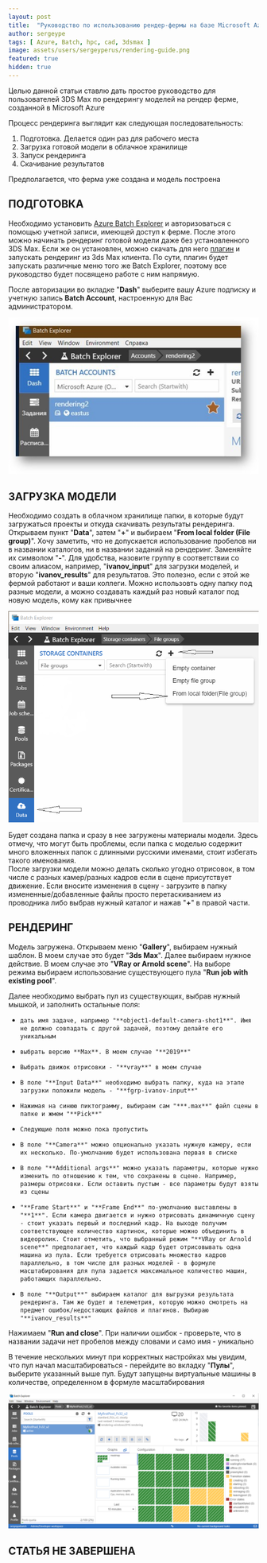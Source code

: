 ```yaml
---
layout: post
title:  "Руководство по использованию рендер-фермы на базе Microsoft Azure"
author: sergeype
tags: [ Azure, Batch, hpc, cad, 3dsmax ]
image: assets/users/sergeyperus/rendering-guide.png
featured: true
hidden: true
---
```


Целью данной статьи ставлю дать простое руководство для пользователей 3DS Max по рендерингу моделей на рендер ферме, созданной в Microsoft Azure

Процесс рендеринга выглядит как следующая последовательность:

1) Подготовка. Делается один раз для рабочего места  
2) Загрузка готовой модели в облачное хранилище  
3) Запуск рендеринга  
4) Скачивание результатов

Предполагается, что ферма уже создана и модель построена

## ПОДГОТОВКА

Необходимо установить [Azure Batch Explorer](https://azure.github.io/BatchExplorer/) и авторизоваться с помощью учетной записи, имеющей доступ к ферме. 
После этого можно начинать рендеринг готовой модели даже без установленного 3DS Max. Если же он установлен, можно скачать для него [плагин](https://github.com/Azure/azure-batch-rendering/tree/master/plugins/3ds-max/) и запускать рендеринг из 3ds Max клиента. По сути, плагин будет запускать различные меню того же Batch Explorer, поэтому все руководство будет посвящено работе с ним напрямую.  

После авторизации во вкладке "**Dash**" выберите вашу Azure подписку и учетную запись **Batch Account**, настроенную для Вас администратором.  

![Image](/assets/users/sergeyperus/batch_dash.jpg)

## ЗАГРУЗКА МОДЕЛИ

Необходимо создать в облачном хранилище папки, в которые будут загружаться проекты и откуда скачивать результаты рендеринга. 
Открываем пункт "**Data**", затем "**+**" и выбираем "**From local folder (File group)**". Хочу заметить, что не допускается использование пробелов ни в названии каталогов, ни в названии заданий на рендеринг. Заменяйте их символом "**-**". Для удобства, назовите группу в соответствии со своим алиасом, например, "**ivanov_input**" для загрузки моделей, и вторую "**ivanov_results**" для результатов. Это полезно, если с этой же фермой работают и ваши коллеги. Можно использовть одну папку под разные модели, а можно создавать каждый раз новый каталог под новую модель, кому как привычнее


![Image](/assets/users/sergeyperus/new-filegroup.png)

Будет создана папка и сразу в нее загружены материалы модели. Здесь отмечу, что могут быть проблемы, если папка с моделью содержит много вложенных папок с длинными русскими именами, стоит избегать такого именования.  
После загрузки модели можно делать сколько угодно отрисовок, в том числе с разных камер/разных кадров если в сцене присутствует движение. Если вносите изменения в сцену - загрузите в папку измененные/добавленные файлы просто перетаскиванием из проводника либо выбрав нужный каталог и нажав "**+**" в правой части.

## РЕНДЕРИНГ

Модель загружена. Открываем меню "**Gallery**", выбираем нужный шаблон. В моем случае это будет "**3ds Max**". Далее выбираем нужное действие. В моем случае это "**VRay or Arnold scene**". На выборе режима выбираем использование существующего пула "**Run job with existing pool**".

Далее необходимо выбрать пул из существующих, выбрав нужный мышкой, и заполнить остальные поля:
*     дать имя задаче, например "**object1-default-camera-shot1**". Имя не должно совпадать с другой задачей, поэтому делайте его уникальным  
*     выбрать версию **Max**. В моем случае "**2019**"  
*     Выбрать движок отрисовки - "**vray**" в моем случае  
*     В поле "**Input Data**" необходимо выбрать папку, куда на этапе загрузки положили модель - "**fgrp-ivanov-input**"  
*     Нажимая на синюю пиктограмму, выбираем сам "***.max**" файл сцены в папке и жмем "**Pick**"  
*     Следующие поля можно пока пропустить  
*     В поле "**Camera**" можно опционально указать нужную камеру, если их несколько. По-умолчанию будет использована первая в списке  
*     В поле "**Additional args**" можно указать параметры, которые нужно изменить по отношению к тем, что сохранены в сцене. Например, размеры отрисовки. Если оставить пустым - все параметры будут взяты из сцены  
*     "**Frame Start**" и "**Frame End**" по-умолчанию выставлены в "**1**". Если камера двигается и нужно отрисовать динамичную сцену - стоит указать первый и последний кадр. На выходе получим соответствующее количество картинок, которые можно объединить в видеоролик. Стоит отметить, что выбранный режим "**VRay or Arnold scene**" предполагает, что каждый кадр будет отрисовывать одна машина из пула. Если требуется отрисовать множество кадров параллельно, в том числе для разных моделей - в формуле масштабирования для пула задается максимальное количество машин, работающих параллельно.  
*     В поле "**Output**" выбираем каталог для выгрузки результата рендеринга. Там же будет и телеметрия, которую можно смотреть на предмет ошибок/недостающих файлов и плагинов. Выбираю "**ivanov_results**"

Нажимаем "**Run and close**". При наличии ошибок - проверьте, что в названии задачи нет пробелов между словами и само имя - уникально

В течение нескольких минут при корректных настройках мы увидим, что пул начал масштабироваться - перейдите во вкладку "**Пулы**", выберите указанный выше пул. Будут запущены виртуальные машины в количестве, определенном в формуле масштабирования

![Image](/assets/users/sergeyperus/heatmap.png)


## СТАТЬЯ НЕ ЗАВЕРШЕНА